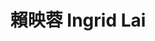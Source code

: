 ---
chinese_name: 賴映蓉
english_name: Ingrid Lai
title: 賴映蓉 Ingrid Lai
id: ingridlai
collection: members
position: Part-time Research Assistant
type: part-time research assistant
department: 經濟學系碩士班一年級
image_path: https://source.unsplash.com/collection/139386/600x600?a=.png
photo: pt_ra/bio-photo.jpg
blurb: 123
---